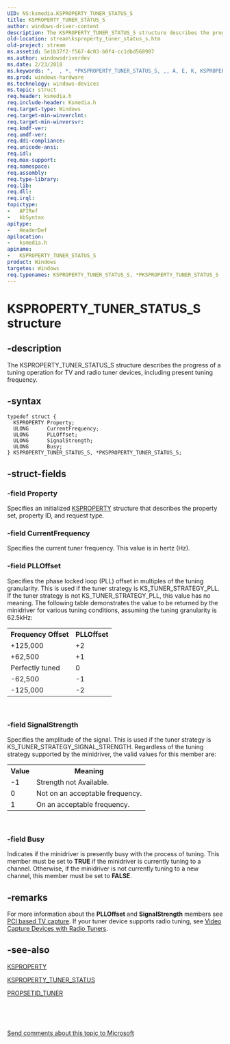 ```yaml
---
UID: NS:ksmedia.KSPROPERTY_TUNER_STATUS_S
title: KSPROPERTY_TUNER_STATUS_S
author: windows-driver-content
description: The KSPROPERTY_TUNER_STATUS_S structure describes the progress of a tuning operation for TV and radio tuner devices, including present tuning frequency.
old-location: stream\ksproperty_tuner_status_s.htm
old-project: stream
ms.assetid: 5e1b37f2-f567-4c03-b0f4-cc1dbd568907
ms.author: windowsdriverdev
ms.date: 2/23/2018
ms.keywords: ",  , *, *PKSPROPERTY_TUNER_STATUS_S, ,, A, E, K, KSPROPERTY_TUNER_STATUS_S, KSPROPERTY_TUNER_STATUS_S structure [Streaming Media Devices], N, O, P, PKSPROPERTY_TUNER_STATUS_S, PKSPROPERTY_TUNER_STATUS_S structure pointer [Streaming Media Devices], R, S, T, U, Y, _, ksmedia/KSPROPERTY_TUNER_STATUS_S, ksmedia/PKSPROPERTY_TUNER_STATUS_S, stream.ksproperty_tuner_status_s, vidcapstruct_a36247d8-99d7-4dad-8632-5feb685616d6.xml"
ms.prod: windows-hardware
ms.technology: windows-devices
ms.topic: struct
req.header: ksmedia.h
req.include-header: Ksmedia.h
req.target-type: Windows
req.target-min-winverclnt: 
req.target-min-winversvr: 
req.kmdf-ver: 
req.umdf-ver: 
req.ddi-compliance: 
req.unicode-ansi: 
req.idl: 
req.max-support: 
req.namespace: 
req.assembly: 
req.type-library: 
req.lib: 
req.dll: 
req.irql: 
topictype:
-	APIRef
-	kbSyntax
apitype:
-	HeaderDef
apilocation:
-	ksmedia.h
apiname:
-	KSPROPERTY_TUNER_STATUS_S
product: Windows
targetos: Windows
req.typenames: KSPROPERTY_TUNER_STATUS_S, *PKSPROPERTY_TUNER_STATUS_S
---
```


# KSPROPERTY_TUNER_STATUS_S structure


## -description


The KSPROPERTY_TUNER_STATUS_S structure describes the progress of a tuning operation for TV and radio tuner devices, including present tuning frequency.


## -syntax


````
typedef struct {
  KSPROPERTY Property;
  ULONG      CurrentFrequency;
  ULONG      PLLOffset;
  ULONG      SignalStrength;
  ULONG      Busy;
} KSPROPERTY_TUNER_STATUS_S, *PKSPROPERTY_TUNER_STATUS_S;
````


## -struct-fields




### -field Property

Specifies an initialized <a href="https://msdn.microsoft.com/library/windows/hardware/ff564262">KSPROPERTY</a> structure that describes the property set, property ID, and request type. 


### -field CurrentFrequency

Specifies the current tuner frequency. This value is in hertz (Hz).


### -field PLLOffset

Specifies the phase locked loop (PLL) offset in multiples of the tuning granularity. This is used if the tuner strategy is KS_TUNER_STRATEGY_PLL. If the tuner strategy is not KS_TUNER_STRATEGY_PLL, this value has no meaning. The following table demonstrates the value to be returned by the minidriver for various tuning conditions, assuming the tuning granularity is 62.5kHz:

<table>
<tr>
<th>Frequency Offset</th>
<th>PLLOffset</th>
</tr>
<tr>
<td>
+125,000

</td>
<td>
+2

</td>
</tr>
<tr>
<td>
+62,500

</td>
<td>
+1

</td>
</tr>
<tr>
<td>
Perfectly tuned

</td>
<td>
0

</td>
</tr>
<tr>
<td>
-62,500

</td>
<td>
-1

</td>
</tr>
<tr>
<td>
-125,000

</td>
<td>
-2

</td>
</tr>
</table>
 


### -field SignalStrength

Specifies the amplitude of the signal. This is used if the tuner strategy is KS_TUNER_STRATEGY_SIGNAL_STRENGTH. Regardless of the tuning strategy supported by the minidriver, the valid values for this member are:

<table>
<tr>
<th>Value</th>
<th>Meaning</th>
</tr>
<tr>
<td>
-1

</td>
<td>
Strength not Available.

</td>
</tr>
<tr>
<td>
0

</td>
<td>
Not on an acceptable frequency.

</td>
</tr>
<tr>
<td>
1

</td>
<td>
On an acceptable frequency.

</td>
</tr>
</table>
 


### -field Busy

Indicates if the minidriver is presently busy with the process of tuning. This member must be set to <b>TRUE</b> if the minidriver is currently tuning to a channel. Otherwise, if the minidriver is not currently tuning to a new channel, this member must be set to <b>FALSE</b>.


## -remarks



For more information about the <b>PLLOffset</b> and <b>SignalStrength</b> members see <a href="https://msdn.microsoft.com/ae97d5f7-82de-4d6e-9835-ff4c7427f333">PCI based TV capture</a>. If your tuner device supports radio tuning, see <a href="https://msdn.microsoft.com/36e3ca98-cb1b-46cc-809a-8c9ad08a53c8">Video Capture Devices with Radio Tuners</a>.




## -see-also

<a href="https://msdn.microsoft.com/library/windows/hardware/ff564262">KSPROPERTY</a>



<a href="https://msdn.microsoft.com/library/windows/hardware/ff565921">KSPROPERTY_TUNER_STATUS</a>



<a href="https://msdn.microsoft.com/library/windows/hardware/ff567800">PROPSETID_TUNER</a>



 

 

<a href="mailto:wsddocfb@microsoft.com?subject=Documentation%20feedback [stream\stream]:%20KSPROPERTY_TUNER_STATUS_S structure%20 RELEASE:%20(2/23/2018)&amp;body=%0A%0APRIVACY STATEMENT%0A%0AWe use your feedback to improve the documentation. We don't use your email address for any other purpose, and we'll remove your email address from our system after the issue that you're reporting is fixed. While we're working to fix this issue, we might send you an email message to ask for more info. Later, we might also send you an email message to let you know that we've addressed your feedback.%0A%0AFor more info about Microsoft's privacy policy, see http://privacy.microsoft.com/en-us/default.aspx." title="Send comments about this topic to Microsoft">Send comments about this topic to Microsoft</a>

